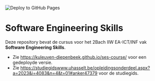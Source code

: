 ![Deploy to GitHub Pages](https://github.com/KULeuven-Diepenbeek/ses-course/actions/workflows/hugo.yml/badge.svg)

# Software Engineering Skills

Deze repository bevat de cursus voor het 2Bach IIW EA-ICT/INF vak **Software Engineering Skills**.

- Zie https://kuleuven-diepenbeek.github.io/ses-course/ voor een gedeployde versie.
- Zie https://studiegidswww.uhasselt.be/opleidingsonderdeel.aspx?a=2023&i=4083&n=4&t=01#anker47379 voor de studiegids.
